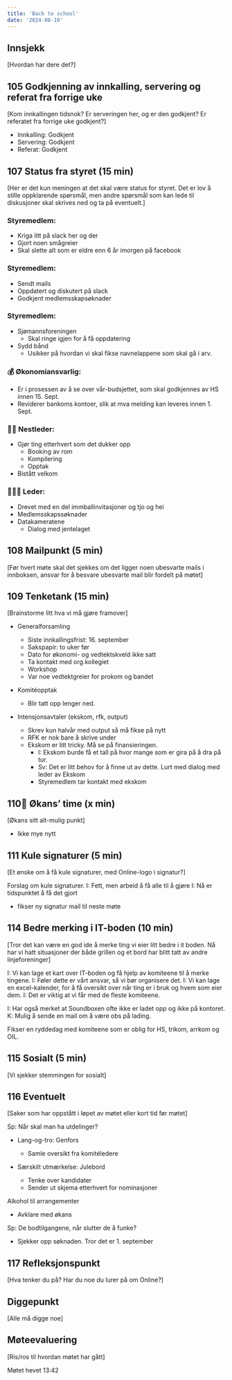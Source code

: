 ```yaml
---
title: 'Back to school'
date: '2024-08-19'
---
```


## Innsjekk

[Hvordan har dere det?]

## 105 Godkjenning av innkalling, servering og referat fra forrige uke

[Kom innkallingen tidsnok? Er serveringen her, og er den godkjent? Er referatet fra forrige uke godkjent?]

- Innkalling: Godkjent
- Servering: Godkjent
- Referat: Godkjent

## 107 Status fra styret (15 min)

[Her er det kun meningen at det skal være status for styret. Det er lov å stille oppklarende spørsmål, men andre spørsmål som kan lede til diskusjoner skal skrives ned og ta på eventuelt.]

### **Styremedlem**:
- Kriga litt på slack her og der
- Gjort noen smågreier
- Skal slette alt som er eldre enn 6 år imorgen på facebook

### **Styremedlem**:

- Sendt mails
- Oppdatert og diskutert på slack
- Godkjent medlemsskapsøknader

### **Styremedlem**:

- Sjømannsforeningen
    - Skal ringe igjen for å få oppdatering
- Sydd bånd 
    - Usikker på hvordan vi skal fikse navnelappene som skal gå i arv.

### **💰** Økonomiansvarlig:

- Er i prosessen av å se over vår-budsjettet, som skal godkjennes av HS innen 15. Sept.
- Reviderer bankoms kontoer, slik at mva melding kan leveres innen 1. Sept.

### 👨🏼 Nestleder:

- Gjør ting etterhvert som det dukker opp
    - Booking av rom
    - Kompilering 
    - Opptak
- Bistått velkom 

### 🧔🏼‍♂️ Leder:

- Drevet med en del immballinvitasjoner og tjo og hei
- Medlemsskapssøknader
- Datakameratene
    - Dialog med jentelaget 


## 108 Mailpunkt (5 min)

[Før hvert møte skal det sjekkes om det ligger noen ubesvarte mails i innboksen, ansvar for å besvare ubesvarte mail blir fordelt på møtet]

## 109 Tenketank (15 min)

[Brainstorme litt hva vi må gjøre framover]

- Generalforsamling
    - Siste innkallingsfrist: 16. september
    - Sakspapir: to uker før 
    - Dato for økonomi- og vedtektskveld ikke satt
    - Ta kontakt med org.kollegiet
    - Workshop 
    - Var noe vedtektgreier for prokom og bandet
    
- Komitéopptak
    - Blir tatt opp lenger ned. 

- Intensjonsavtaler (ekskom, rfk, output)
    - Skrev kun halvår med output så må fikse på nytt
    - RFK er nok bare å skrive under
    - Ekskom er litt tricky. Må se på finansieringen.
        - I: Ekskom burde få et tall på hvor mange som er gira på å dra på tur. 
        - Sv: Det er litt behov for å finne ut av dette. Lurt med dialog med leder av Ekskom
        - Styremedlem tar kontakt med ekskom 

## 110🚒 Økans’ time (x min)

[Økans sitt alt-mulig punkt]

- Ikke mye nytt

## 111 Kule signaturer (5 min)

[Et ønske om å få kule signaturer, med Online-logo i signatur?]

Forslag om kule signaturer.
I: Fett, men arbeid å få alle til å gjøre
I: Nå er tidspunktet å få det gjort
- fikser ny signatur mail til neste møte

## 114 Bedre merking i IT-boden  (10 min)

[Tror det kan være en god ide å merke ting vi eier litt bedre i it boden. Nå har vi hatt situasjoner der både grillen og et bord har blitt tatt av andre linjeforeninger]


I: Vi kan lage et kart over IT-boden og få hjelp av komiteene til å merke tingene. 
I: Føler dette er vårt ansvar, så vi bør organisere det. 
I: Vi kan lage en excel-kalender, for å få oversikt over når ting er i bruk og hvem som eier dem. 
I: Det er viktig at vi får med de fleste komiteene. 

I: Har også merket at Soundboxen ofte ikke er ladet opp og ikke på kontoret. 
K: Mulig å sende en mail om å være obs på lading. 

Fikser en ryddedag med komiteene som er oblig for HS, trikom, arrkom og OIL.

## 115 Sosialt (5 min)

[Vi sjekker stemmingen for sosialt]

## 116 Eventuelt

[Saker som har oppstått i løpet av møtet eller kort tid før møtet]

Sp: Når skal man ha utdelinger?

- Lang-og-tro: Genfors
    - Samle oversikt fra komitéledere

- Særskilt utmærkelse: Julebord
    - Tenke over kandidater
    - Sender ut skjema etterhvert for nominasjoner

Alkohol til arrangementer
- Avklare med økans

Sp: De bodtilgangene, når slutter de å funke?
- Sjekker opp søknaden. Tror det er 1. september


## 117 Refleksjonspunkt

[Hva tenker du på? Har du noe du lurer på om Online?]

## Diggepunkt

[Alle må digge noe]

## Møteevaluering

[Ris/ros til hvordan møtet har gått]

Møtet hevet 13:42
